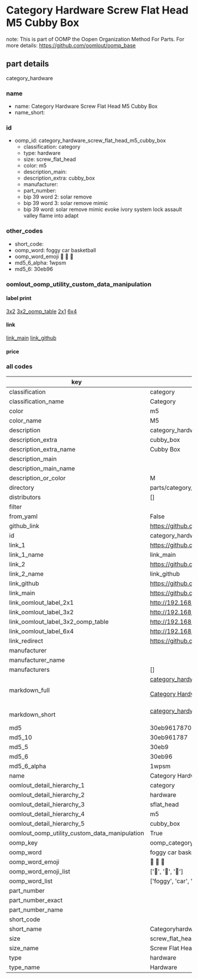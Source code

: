 # Category Hardware Screw Flat Head M5 Cubby Box  

note: This is part of OOMP the Oopen Organization Method For Parts. For more details: https://github.com/oomlout/oomp_base

##  part details
  



category_hardware



### name
* name: Category Hardware Screw Flat Head M5 Cubby Box
* name_short: 
### id
* oomp_id: category_hardware_screw_flat_head_m5_cubby_box
  * classification: category
  * type: hardware
  * size: screw_flat_head
  * color: m5
  * description_main: 
  * description_extra: cubby_box
  * manufacturer: 
  * part_number: 
  * bip 39 word 2: solar remove
  * bip 39 word 3: solar remove mimic
  * bip 39 word: solar remove mimic evoke ivory system lock assault valley flame into adapt

### other_codes
* short_code: 
* oomp_word: foggy car basketball
* oomp_word_emoji :foggy: :car: :basketball:
* md5_6_alpha: 1wpsm
* md5_6: 30eb96






### oomlout_oomp_utility_custom_data_manipulation
#### label print
[3x2](http://192.168.1.245:1112/?label=oomp%201wpsm)
[3x2_oomp_table](http://192.168.1.108:1112/?label=oomp%201wpsm)
[2x1](http://192.168.1.242:1112/?label=oomp%201wpsm)
[6x4](http://192.168.1.55:1112/?label=oomp%201wpsm)    

#### link

[link_main](https://github.com/oomlout/oomlout_oomp_version_1_messy/tree/main/parts/category_hardware_screw_flat_head_m5_cubby_box) [link_github](https://github.com/oomlout/oomlout_oomp_version_1_messy/tree/main/parts/category_hardware_screw_flat_head_m5_cubby_box)                             

#### price







### all codes 
| key | value |  
| --- | --- |  
| classification | category |  
| classification_name | Category |  
| color | m5 |  
| color_name | M5 |  
| description | category_hardware |  
| description_extra | cubby_box |  
| description_extra_name | Cubby Box |  
| description_main |  |  
| description_main_name |  |  
| description_or_color | M  |  
| directory | parts/category_hardware_screw_flat_head_m5_cubby_box |  
| distributors | [] |  
| filter |  |  
| from_yaml | False |  
| github_link | https://github.com/oomlout/oomlout_oomp_part_src/tree/main/parts/category_hardware_screw_flat_head_m5_cubby_box |  
| id | category_hardware_screw_flat_head_m5_cubby_box |  
| link_1 | https://github.com/oomlout/oomlout_oomp_version_1_messy/tree/main/parts/category_hardware_screw_flat_head_m5_cubby_box |  
| link_1_name | link_main |  
| link_2 | https://github.com/oomlout/oomlout_oomp_version_1_messy/tree/main/parts/category_hardware_screw_flat_head_m5_cubby_box |  
| link_2_name | link_github |  
| link_github | https://github.com/oomlout/oomlout_oomp_version_1_messy/tree/main/parts/category_hardware_screw_flat_head_m5_cubby_box |  
| link_main | https://github.com/oomlout/oomlout_oomp_version_1_messy/tree/main/parts/category_hardware_screw_flat_head_m5_cubby_box |  
| link_oomlout_label_2x1 | http://192.168.1.242:1112/?label=oomp%201wpsm |  
| link_oomlout_label_3x2 | http://192.168.1.245:1112/?label=oomp%201wpsm |  
| link_oomlout_label_3x2_oomp_table | http://192.168.1.108:1112/?label=oomp%201wpsm |  
| link_oomlout_label_6x4 | http://192.168.1.55:1112/?label=oomp%201wpsm |  
| link_redirect | https://github.com/oomlout/oomlout_oomp_version_1_messy/tree/main/parts/category_hardware_screw_flat_head_m5_cubby_box |  
| manufacturer |  |  
| manufacturer_name |  |  
| manufacturers | [] |  
| markdown_full | [category_hardware_screw_flat_head_m5_cubby_box](none)<br>[](none)<br>[Category Hardware Screw Flat Head M5 Cubby Box](none)<br><br> |  
| markdown_short | [category_hardware_screw_flat_head_m5_cubby_box](none)<br><br> |  
| md5 | 30eb9617870d906f733b74e119ad7e73 |  
| md5_10 | 30eb961787 |  
| md5_5 | 30eb9 |  
| md5_6 | 30eb96 |  
| md5_6_alpha | 1wpsm |  
| name | Category Hardware Screw Flat Head M5 Cubby Box |  
| oomlout_detail_hierarchy_1 | category |  
| oomlout_detail_hierarchy_2 | hardware |  
| oomlout_detail_hierarchy_3 | sflat_head |  
| oomlout_detail_hierarchy_4 | m5 |  
| oomlout_detail_hierarchy_5 | cubby_box |  
| oomlout_oomp_utility_custom_data_manipulation | True |  
| oomp_key | oomp_category_hardware_screw_flat_head_m5_cubby_box |  
| oomp_word | foggy car basketball |  
| oomp_word_emoji | :foggy: :car: :basketball: |  
| oomp_word_emoji_list | [':foggy:', ':car:', ':basketball:'] |  
| oomp_word_list | ['foggy', 'car', 'basketball'] |  
| part_number |  |  
| part_number_exact |  |  
| part_number_name |  |  
| short_code |  |  
| short_name | Categoryhardware |  
| size | screw_flat_head |  
| size_name | Screw Flat Head |  
| type | hardware |  
| type_name | Hardware |  
